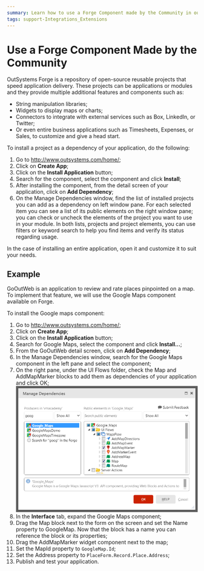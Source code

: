 ```yaml
---
summary: Learn how to use a Forge Component made by the Community in our applications and accelerate your development process while adding functionality to your apps.
tags: support-Integrations_Extensions
---
```


# Use a Forge Component Made by the Community

OutSystems Forge is a repository of open-source reusable projects that speed application delivery. These projects can be applications or modules and they provide multiple additional features and components such as:

* String manipulation libraries;
* Widgets to display maps or charts;
* Connectors to integrate with external services such as Box, LinkedIn, or Twitter;
* Or even entire business applications such as Timesheets, Expenses, or Sales, to customize and give a head start.

To install a project as a dependency of your application, do the following:

1. Go to <http://www.outsystems.com/home/>;
2. Click on **Create App**;
3. Click on the **Install Application** button;
4. Search for the component, select the component and click **Install**;
5. After installing the component, from the detail screen of your application, click on **Add Dependency**;
6. On the Manage Dependencies window, find the list of installed projects you can add as a dependency on left window pane. For each selected item you can see a list of its public elements on the right window pane; you can check or uncheck the elements of the project you want to use in your module. In both lists, projects and project elements, you can use filters or keyword search to help you find items and verify its status regarding usage.

In the case of installing an entire application, open it and customize it to suit your needs.


## Example

GoOutWeb is an application to review and rate places pinpointed on a map. To implement that feature, we will use the Google Maps component available on Forge.

To install the Google maps component:

1. Go to <http://www.outsystems.com/home/>;
2. Click on **Create App**;
3. Click on the **Install Application** button;
4. Search for Google Maps, select the component and click **Install...**;
5. From the GoOutWeb detail screen, click on **Add Dependency**;
6. In the Manage Dependencies window, search for the Google Maps component in the left pane and select the component;
7. On the right pane, under the UI Flows folder, check the Map and AddMapMarker blocks to add them as dependencies of your application and click OK;  
![Manage dependencies window, adding a dependency](images/component-dependencies.png)
8. In the **Interface** tab, expand the Google Maps component;
9. Drag the Map block next to the form on the screen and set the Name property to GoogleMap. Now that the block has a name you can reference the block or its properties;
10. Drag the AddMapMarker widget component next to the map;
11. Set the MapId property to `GoogleMap.Id`;
12. Set the Address property to `PlaceForm.Record.Place.Address`;
13. Publish and test your application.
